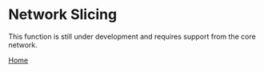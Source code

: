 # Network Slicing

This function is still under development and requires support from the core network.  

[Home](OpenMobileNetworkToolkit.md)
